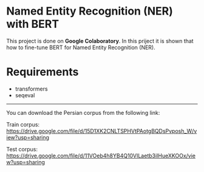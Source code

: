 # Named Entity Recognition (NER) with BERT
This project is done on **Google Colaboratory**.
In this priject it is shown that how to fine-tune BERT for Named Entity Recognition (NER).

# Requirements
  - transformers
  - seqeval
***
You can download the Persian corpus from the following link:

Train corpus:
https://drive.google.com/file/d/15D1XK2CNLTSPHVtPAotgBQDsPvposh_W/view?usp=sharing

Test corpus:
https://drive.google.com/file/d/11VOeb4h8YB4Q10VILaetb3iIHueXKOOx/view?usp=sharing
